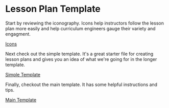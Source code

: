 # Lesson Plan Template

Start by reviewing the iconography. Icons help instructors follow the lesson plan more easily and help curriculum engineers gauge their variety and engagment. 

[Icons](icons/icons.md)

Next check out the simple template. It's a great starter file for creating lesson plans and gives you an idea of what we're going for in the longer template.

[Simple Template](simple-template.md)

Finally, checkout the main template. It has some helpful instructions and tips. 

[Main Template](template.md)